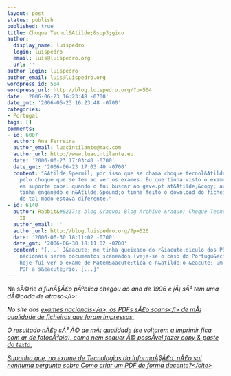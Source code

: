 ```yaml
---
layout: post
status: publish
published: true
title: Choque Tecnol&Atilde;&sup3;gico
author:
  display_name: luispedro
  login: luispedro
  email: luis@luispedro.org
  url: ''
author_login: luispedro
author_email: luis@luispedro.org
wordpress_id: 504
wordpress_url: http://blog.luispedro.org/?p=504
date: '2006-06-23 16:23:48 -0700'
date_gmt: '2006-06-23 16:23:48 -0700'
categories:
- Portugal
tags: []
comments:
- id: 6007
  author: Ana Ferreira
  author_email: luacintilante@mac.com
  author_url: http://www.luacintilante.eu
  date: '2006-06-23 17:03:40 -0700'
  date_gmt: '2006-06-23 17:03:40 -0700'
  content: "&Atilde;&permil; por isso que se chama choque tecnol&Atilde;&sup3;gico,
    pelo choque que se tem ao ver os exames. Eu que tinha visto o exame de Portugu&Atilde;&ordf;s
    em suporte papel quando o fui buscar ao gave.pt at&Atilde;&copy; achei que me
    tinha enganado e n&Atilde;&pound;o tinha feito o download do ficheiro correcto,
    de tal modo estava diferente."
- id: 6140
  author: Rabbit&#8217;s blog &raquo; Blog Archive &raquo; Choque Tecnol&Atilde;&sup3;gico
    II
  author_email: ''
  author_url: http://blog.luispedro.org/?p=526
  date: '2006-06-30 18:11:02 -0700'
  date_gmt: '2006-06-30 18:11:02 -0700'
  content: "[...] J&aacute; me tinha queixado do r&iacute;diculo dos PDF dos exames
    nacionais serem documentos scaneados (veja-se o caso do Portugu&ecirc;s), mas
    hoje fui ver o exame de Matem&aacute;tica e n&atilde;o &eacute; um scan, mas um
    PDF a s&eacute;rio. [...]"
---
```

<p>Na s&Atilde;&copy;rie <i>a fun&Atilde;&sect;&Atilde;&pound;o p&Atilde;&ordm;blica chegou ao ano de 1996 e j&Atilde;&iexcl; s&Atilde;&sup3; tem uma d&Atilde;&copy;cada de atraso<&#47;i>:</p>
<p>No site dos <a href="http:&#47;&#47;www.exames.org&#47;enes&#47;2006&#47;1&#47;">exames nacionais<&#47;a>, os PDFs s&Atilde;&pound;o <i>scans<&#47;i> de m&Atilde;&iexcl; qualidade de ficheiros que foram impressos.</p>
<p>O resultado n&Atilde;&pound;o s&Atilde;&sup3; &Atilde;&copy; de m&Atilde;&iexcl; qualidade (se voltarem a imprimir fica com ar de fotoc&Atilde;&sup3;pia), como nem sequer &Atilde;&copy; poss&Atilde;&shy;vel fazer copy & paste do texto.</p>
<p>Suponho que, no exame de Tecnologias da Informa&Atilde;&sect;&Atilde;&pound;o, n&Atilde;&pound;o sai nenhuma pergunta sobre <cite>Como criar um PDF de forma decente?<&#47;cite></p>
